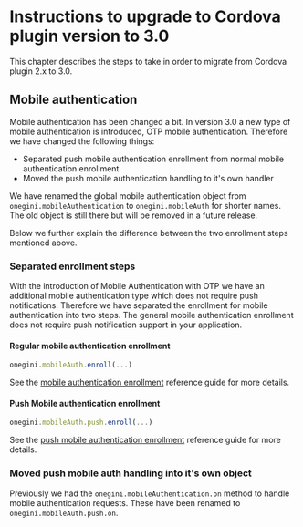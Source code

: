 # Instructions to upgrade to Cordova plugin version to 3.0

This chapter describes the steps to take in order to migrate from Cordova plugin 2.x to 3.0.

## Mobile authentication

Mobile authentication has been changed a bit. In version 3.0 a new type of mobile authentication is introduced, OTP mobile authentication. Therefore we have changed the following things:
- Separated push mobile authentication enrollment from normal mobile authentication enrollment
- Moved the push mobile authentication handling to it's own handler

We have renamed the global mobile authentication object from `onegini.mobileAuthentication` to `onegini.mobileAuth` for shorter names. The old object is still 
there but will be removed in a future release.

Below we further explain the difference between the two enrollment steps mentioned above.

### Separated enrollment steps

With the introduction of Mobile Authentication with OTP we have an additional mobile authentication type which does not require push notifications. Therefore
we have separated the enrollment for mobile authentication into two steps. The general mobile authentication enrollment does not require push notification 
support in your application.

#### Regular mobile authentication enrollment

```js
onegini.mobileAuth.enroll(...)
```

See the [mobile authentication enrollment](../reference/mobileAuthentication/enroll.md) reference guide for more details.

#### Push Mobile authentication enrollment 

```js
onegini.mobileAuth.push.enroll(...)
```
See the [push mobile authentication enrollment](../reference/mobileAuthentication/push/enroll.md) reference guide for more details.

### Moved push mobile auth handling into it's own object

Previously we had the `onegini.mobileAuthentication.on` method to handle mobile authentication requests. These have been renamed to `onegini.mobileAuth.push.on`. 
